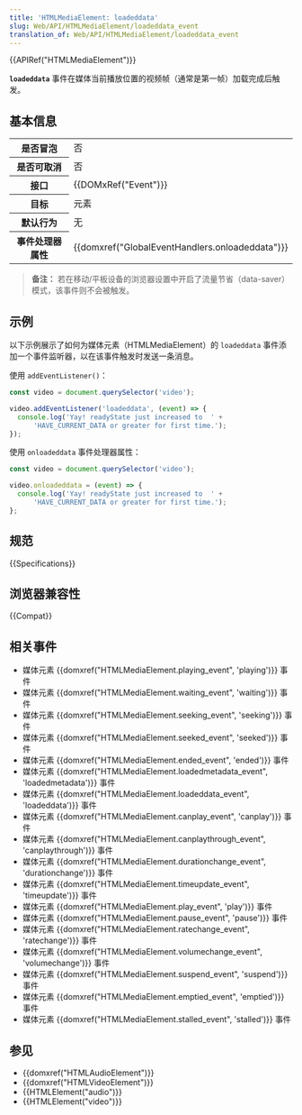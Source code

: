 ```yaml
---
title: 'HTMLMediaElement: loadeddata'
slug: Web/API/HTMLMediaElement/loadeddata_event
translation_of: Web/API/HTMLMediaElement/loadeddata_event
---
```

{{APIRef("HTMLMediaElement")}}

**`loadeddata`** 事件在媒体当前播放位置的视频帧（通常是第一帧）加载完成后触发。

## 基本信息

<table class="properties">
  <tbody>
    <tr>
      <th scope="row">是否冒泡</th>
      <td>否</td>
    </tr>
    <tr>
      <th scope="row">是否可取消</th>
      <td>否</td>
    </tr>
    <tr>
      <th scope="row">接口</th>
      <td>{{DOMxRef("Event")}}</td>
    </tr>
    <tr>
      <th scope="row">目标</th>
      <td>元素</td>
    </tr>
    <tr>
      <th scope="row">默认行为</th>
      <td>无</td>
    </tr>
    <tr>
      <th scope="row">事件处理器属性</th>
      <td>{{domxref("GlobalEventHandlers.onloadeddata")}}</td>
    </tr>
  </tbody>
</table>

> **备注：** 若在移动/平板设备的浏览器设置中开启了流量节省（data-saver）模式，该事件则不会被触发。

## 示例

以下示例展示了如何为媒体元素（HTMLMediaElement）的 `loadeddata` 事件添加一个事件监听器，以在该事件触发时发送一条消息。

使用 `addEventListener()`：

```js
const video = document.querySelector('video');

video.addEventListener('loadeddata', (event) => {
  console.log('Yay! readyState just increased to  ' +
      'HAVE_CURRENT_DATA or greater for first time.');
});
```

使用 `onloadeddata` 事件处理器属性：

```js
const video = document.querySelector('video');

video.onloadeddata = (event) => {
  console.log('Yay! readyState just increased to  ' +
      'HAVE_CURRENT_DATA or greater for first time.');
};
```

## 规范

{{Specifications}}

## 浏览器兼容性

{{Compat}}

## 相关事件

- 媒体元素 {{domxref("HTMLMediaElement.playing_event", 'playing')}} 事件
- 媒体元素 {{domxref("HTMLMediaElement.waiting_event", 'waiting')}} 事件
- 媒体元素 {{domxref("HTMLMediaElement.seeking_event", 'seeking')}} 事件
- 媒体元素 {{domxref("HTMLMediaElement.seeked_event", 'seeked')}} 事件
- 媒体元素 {{domxref("HTMLMediaElement.ended_event", 'ended')}} 事件
- 媒体元素 {{domxref("HTMLMediaElement.loadedmetadata_event", 'loadedmetadata')}} 事件
- 媒体元素 {{domxref("HTMLMediaElement.loadeddata_event", 'loadeddata')}} 事件
- 媒体元素 {{domxref("HTMLMediaElement.canplay_event", 'canplay')}} 事件
- 媒体元素 {{domxref("HTMLMediaElement.canplaythrough_event", 'canplaythrough')}} 事件
- 媒体元素 {{domxref("HTMLMediaElement.durationchange_event", 'durationchange')}} 事件
- 媒体元素 {{domxref("HTMLMediaElement.timeupdate_event", 'timeupdate')}} 事件
- 媒体元素 {{domxref("HTMLMediaElement.play_event", 'play')}} 事件
- 媒体元素 {{domxref("HTMLMediaElement.pause_event", 'pause')}} 事件
- 媒体元素 {{domxref("HTMLMediaElement.ratechange_event", 'ratechange')}} 事件
- 媒体元素 {{domxref("HTMLMediaElement.volumechange_event", 'volumechange')}} 事件
- 媒体元素 {{domxref("HTMLMediaElement.suspend_event", 'suspend')}} 事件
- 媒体元素 {{domxref("HTMLMediaElement.emptied_event", 'emptied')}} 事件
- 媒体元素 {{domxref("HTMLMediaElement.stalled_event", 'stalled')}} 事件

## 参见

- {{domxref("HTMLAudioElement")}}
- {{domxref("HTMLVideoElement")}}
- {{HTMLElement("audio")}}
- {{HTMLElement("video")}}
